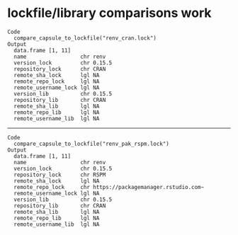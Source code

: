 # lockfile/library comparisons work

    Code
      compare_capsule_to_lockfile("renv_cran.lock")
    Output
      data.frame [1, 11]
      name                 chr renv
      version_lock         chr 0.15.5
      repository_lock      chr CRAN
      remote_sha_lock      lgl NA
      remote_repo_lock     lgl NA
      remote_username_lock lgl NA
      version_lib          chr 0.15.5
      repository_lib       chr CRAN
      remote_sha_lib       lgl NA
      remote_repo_lib      lgl NA
      remote_username_lib  lgl NA

---

    Code
      compare_capsule_to_lockfile("renv_pak_rspm.lock")
    Output
      data.frame [1, 11]
      name                 chr renv
      version_lock         chr 0.15.5
      repository_lock      chr RSPM
      remote_sha_lock      lgl NA
      remote_repo_lock     chr https://packagemanager.rstudio.com~
      remote_username_lock lgl NA
      version_lib          chr 0.15.5
      repository_lib       chr CRAN
      remote_sha_lib       lgl NA
      remote_repo_lib      lgl NA
      remote_username_lib  lgl NA

